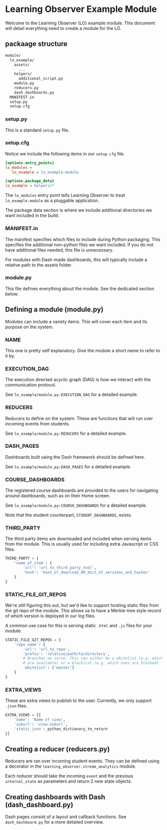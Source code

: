 # Learning Observer Example Module

Welcome to the Learning Observer (LO) example module. This document
will detail everything need to create a module for the LO.

## packaage structure

```bash
module/
  lo_example/
    assets/
      ...
    helpers/
      additional_script.py
    module.py
    reducers.py
    dash_dashboards.py
  MANIFEST.in
  setup.py
  setup.cfg
```

### setup.py

This is a standard `setup.py` file.

### setup.cfg

Notice we include the following items in our `setup.cfg` file.

```cfg
[options.entry_points]
lo_modules =
   lo_example = lo_example.module

[options.package_data]
lo_example = helpers/*
```

The `lo_modules` entry point tells Learning Observer to treat `lo_example.module` as a pluggable application.

The package data section is where we include additional directories we want included in the build.

### MANIFEST.in

The manifest specifies which files to include during Python packaging. This specifies the additional non-python files we want included. If you do not have additional files needed, this file is unnecessary.

For modules with Dash-made dashboards, this will typically include a relative path to the assets folder.

### module.py

This file defines everything about the module. See the dedicated section below.

## Defining a module (module.py)

Modules can include a variety items. This will cover each item and its purpose on the system.

### NAME

This one is pretty self explanatory. Give the module a short name to refer to it by.

### EXECUTION_DAG

The execution directed acyclic graph (DAG) is how we interact with the communication protocol.

See `lo_example/module.py:EXECUTION_DAG` for a detailed example.

### REDUCERS

Reducers to define on the system. These are functions that will run over incoming events from students.

See `lo_example/module.py:REDUCERS` for a detailed example.

### DASH_PAGES

Dashboards built using the Dash framework should be defined here.

See `lo_example/module.py:DASH_PAGES` for a detailed example.

### COURSE_DASHBOARDS

The registered course dashboards are provided to the users for navigating around dashboards, such as on their Home screen.

See `lo_example/module.py:COURSE_DASHBOARDS` for a detailed example.

Note that the student counterpart, `STUDENT_DASHBOARDS`, exists.

### THIRD_PARTY

The third party items are downloaded and included when serving items from the module. This is usually used for including extra Javascript or CSS files.

```python
THIRD_PARTY = {
    'name_of_item': {
        'url': 'url_to_third_party_tool',
        'hash': 'hash_of_download_OR_dict_of_versions_and_hashes'
    }
}
```

### STATIC_FILE_GIT_REPOS

We're still figuring this out, but we'd like to support hosting static files from the git repo of the module.
This allows us to have a Merkle-tree style record of which version is deployed in our log files.

A common use case for this is serving static `.html` and `.js` files for your module.

```python
STATIC_FILE_GIT_REPOS = {
    'repo_name': {
        'url': 'url_to_repo',
        'prefix': 'relative/path/to/directory',
        # Branches we serve. This can either be a whitelist (e.g. which ones
        # are available) or a blacklist (e.g. which ones are blocked)
        'whitelist': ['master']
    }
}
```

### EXTRA_VIEWS

These are extra views to publish to the user. Currently, we only support `.json` files.

```python
EXTRA_VIEWS = [{
    'name': 'Name of view',
    'suburl': 'view-suburl',
    'static_json': python_dictionary_to_return
}]
```

## Creating a reducer (reducers.py)

Reducers are ran over incoming student events. They can be defined using a decorator in the `learning_observer.stream_analytics` module.

Each reducer should take the incoming `event` and the previous `internal_state` as parameters and return 2 new state objects.

## Creating dashboards with Dash (dash_dashboard.py)

Dash pages consist of a layout and callback functions. See `dash_dashboard.py` for a more detailed overview.
